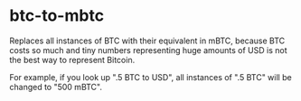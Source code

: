 btc-to-mbtc
=============

Replaces all instances of BTC with their equivalent in mBTC, because BTC costs so much and tiny numbers representing huge amounts of USD is not the best way to represent Bitcoin.

For example, if you look up ".5 BTC to USD", all instances of ".5 BTC" will be changed to "500 mBTC".